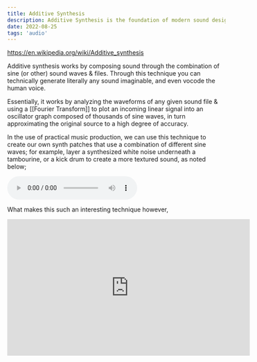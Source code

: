 ```yaml
---
title: Additive Synthesis
description: Additive Synthesis is the foundation of modern sound design.
date: 2022-08-25
tags: 'audio'
---
```


<https://en.wikipedia.org/wiki/Additive_synthesis>

Additive synthesis works by composing sound through the combination of sine (or other) sound waves & files.
Through this technique you can technically generate literally any sound imaginable,
and even vocode the human voice.

Essentially, it works by analyzing the waveforms of any given sound file & using a [[Fourier Transform]]
to plot an incoming linear signal into an oscillator graph composed of thousands of sine waves, in turn approximating the original source to a high degree of accuracy.

In the use of practical music production, we can use this technique to create our own synth patches that
use a combination of different sine waves; for example, layer a synthesized white noise underneath a tambourine,
or a kick drum to create a more textured sound, as noted below;

<audio
  controls
  source="/static/media/additive_example.mp3"
/>

What makes this such an interesting technique however,

<iframe
  width="560"
  height="315"
  src="https://invidious.flokinet.to/embed/YXsH2b3QWi8"
  title="Additive Synthesis Example"
  frameborder="0"
  allow="accelerometer; autoplay; clipboard-write; encrypted-media; gyroscope; picture-in-picture"
  allowfullscreen
>
</iframe>
